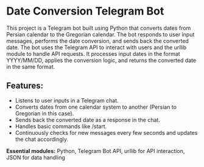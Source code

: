 # Date Conversion Telegram Bot
This project is a Telegram bot built using Python that converts dates from Persian calendar to the Gregorian calendar. The bot responds to user input messages, performs the date conversion, and sends back the converted date.
The bot uses the Telegram API to interact with users and the urllib module to handle API requests. It processes input dates in the format YYYY/MM/DD, applies the conversion logic, and returns the converted date in the same format.
## Features:
- Listens to user inputs in a Telegram chat.
- Converts dates from one calendar system to another (Persian to Gregorian in this case).
- Sends back the converted date as a response in the chat.
- Handles basic commands like /start.
- Continuously checks for new messages every few seconds and updates the chat accordingly.
  
**Essential modules:** Python, Telegram Bot API, urllib for API interaction, JSON for data handling
